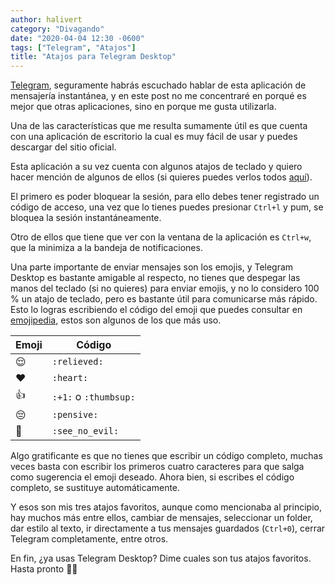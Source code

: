 ```yaml
---
author: halivert
category: "Divagando"
date: "2020-04-04 12:30 -0600"
tags: ["Telegram", "Atajos"]
title: "Atajos para Telegram Desktop"
---
```


[Telegram][1], seguramente habrás escuchado hablar de esta aplicación de
mensajería instantánea, y en este post no me concentraré en porqué es mejor que
otras aplicaciones, sino en porque me gusta utilizarla.

<!-- Seguir leyendo -->

Una de las características que me resulta sumamente útil es que cuenta con una
aplicación de escritorio la cual es muy fácil de usar y puedes descargar del
sitio oficial.

Esta aplicación a su vez cuenta con algunos atajos de teclado y quiero hacer
mención de algunos de ellos (si quieres puedes verlos todos [aquí][2]).

El primero es poder bloquear la sesión, para ello debes tener registrado un
código de acceso, una vez que lo tienes puedes presionar `Ctrl+l` y pum, se
bloquea la sesión instantáneamente.

Otro de ellos que tiene que ver con la ventana de la aplicación es `Ctrl+w`, que
la minimiza a la bandeja de notificaciones.

Una parte importante de enviar mensajes son los emojis, y Telegram Desktop es
bastante amigable al respecto, no tienes que despegar las manos del teclado (si
no quieres) para enviar emojis, y no lo considero 100 % un atajo de teclado,
pero es bastante útil para comunicarse más rápido. Esto lo logras escribiendo el
código del emoji que puedes consultar en [emojipedia][3], estos son algunos de
los que más uso.

| Emoji | Código                |
|-------|-----------------------|
| 😌    | `:relieved:`          |
| ❤️     | `:heart:`             |
| 👍    | `:+1:` o `:thumbsup:` |
| 😔    | `:pensive:`           |
| 🙈    | `:see_no_evil:`       |

Algo gratificante es que no tienes que escribir un código completo, muchas veces
basta con escribir los primeros cuatro caracteres para que salga como sugerencia
el emoji deseado. Ahora bien, si escribes el código completo, se sustituye
automáticamente.

Y esos son mis tres atajos favoritos, aunque como mencionaba al principio, hay
muchos más entre ellos, cambiar de mensajes, seleccionar un folder, dar estilo
al texto, ir directamente a tus mensajes guardados (`Ctrl+0`), cerrar Telegram
completamente, entre otros.

En fin, ¿ya usas Telegram Desktop? Dime cuales son tus atajos favoritos.
Hasta pronto 👋🏽

[1]: https://telegram.org
[2]: https://github.com/telegramdesktop/tdesktop/wiki/Keyboard-Shortcuts
[3]: https://emojipedia.org
